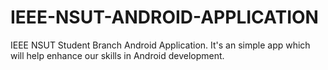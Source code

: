 # IEEE-NSUT-ANDROID-APPLICATION
IEEE NSUT Student Branch Android Application.
It's an simple app which will help enhance our skills in Android development. 
